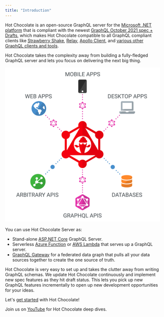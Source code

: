 ```yaml
---
title: "Introduction"
---
```


Hot Chocolate is an open-source GraphQL server for the [Microsoft .NET platform](https://dotnet.microsoft.com/) that is compliant with the newest [GraphQL October 2021 spec + Drafts](https://spec.graphql.org/), which makes Hot Chocolate compatible to all GraphQL compliant clients like [Strawberry Shake](/docs/strawberryshake/v13), [Relay](https://relay.dev/), [Apollo Client](https://www.apollographql.com/docs/react/), and [various other GraphQL clients and tools](https://graphql.org/code).

Hot Chocolate takes the complexity away from building a fully-fledged GraphQL server and lets you focus on delivering the next big thing.

![Platform](../../../images/platform.png)

You can use Hot Chocolate Server as:

- Stand-alone [ASP.NET Core](https://learn.microsoft.com/aspnet/core) GraphQL Server.
- Serverless [Azure Function](https://azure.microsoft.com/products/functions) or [AWS Lambda](https://aws.amazon.com/lambda) that serves up a GraphQL server.
- [GraphQL Gateway](/docs/hotchocolate/v13/distributed-schema) for a federated data graph that pulls all your data sources together to create the one source of truth.

Hot Chocolate is very easy to set up and takes the clutter away from writing GraphQL schemas. We update Hot Chocolate continuously and implement new spec features as they hit draft status. This lets you pick up new GraphQL features incrementally to open up new development opportunities for your ideas.

Let's [get started](/docs/hotchocolate/v14/get-started-with-graphql-in-net-core) with Hot Chocolate!

Join us on [YouTube](https://youtube.chillicream.com) for Hot Chocolate deep dives.
